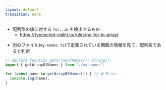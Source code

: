 ```yaml
---
layout: default
transition: none
---
```


<style scoped>
.slidev-vclick-hidden {
  display: none;
}
</style>

<section-title title="@typescript-eslint/no-for-in-array" />

<div class="_bullet">

- 配列型の値に対する `for..in` を検出するもの
  - https://typescript-eslint.io/rules/no-for-in-array/

</div>

<div class="_bullet" v-click="1">

- 別のファイル(`my-names.ts`)で定義されている関数の情報を見て、配列型であると判断

```ts {*}
// declare function getArrayOfNames(): string[];
import { getArrayOfNames } from "./my-names";

for (const name in getArrayOfNames()) { // ❌ Error
  console.log(name);
}
```

</div>
